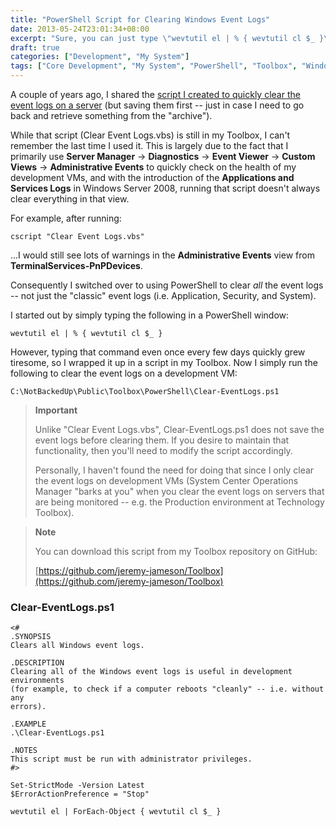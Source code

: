 ```yaml
---
title: "PowerShell Script for Clearing Windows Event Logs"
date: 2013-05-24T23:01:34+08:00
excerpt: "Sure, you can just type \"wevtutil el | % { wevtutil cl $_ }\" whenever you feel like it, but how fun is that?!"
draft: true
categories: ["Development", "My System"]
tags: ["Core Development", "My System", "PowerShell", "Toolbox", "Windows Server"]
---
```


A couple of years ago, I shared the
[script I created to quickly clear the event logs on a server](/blog/jjameson/2011/03/01/script-to-clear-and-save-event-logs) (but saving
them first -- just in case I need to go back and retrieve something from the
"archive").

While that script (Clear Event Logs.vbs) is still in my Toolbox, I can't
remember the last time I used it. This is largely due to the fact that I primarily
use **Server Manager** → **Diagnostics** →
**Event Viewer** → **Custom Views** →
**Administrative Events** to quickly check on the health of my
development VMs, and with the introduction of the **Applications and Services
Logs** in Windows Server 2008, running that script doesn't always clear
everything in that view.

For example, after running:

```
cscript "Clear Event Logs.vbs"
```

...I would still see lots of warnings in the **Administrative Events**
view from **TerminalServices-PnPDevices**.

Consequently I switched over to using PowerShell to clear *all* the
event logs -- not just the "classic" event logs (i.e. Application, Security,
and System).

I started out by simply typing the following in a PowerShell window:

```
wevtutil el | % { wevtutil cl $_ }
```

However, typing that command even once every few days quickly grew tiresome,
so I wrapped it up in a script in my Toolbox. Now I simply run the following
to clear the event logs on a development VM:

```
C:\NotBackedUp\Public\Toolbox\PowerShell\Clear-EventLogs.ps1
```

> **Important**
>
> Unlike "Clear Event Logs.vbs", Clear-EventLogs.ps1 does not save
> the event logs before clearing them. If you desire to maintain that
> functionality, then you'll need to modify the script accordingly.
>
> Personally, I haven't found the need for doing that since I only
> clear the event logs on development VMs (System Center Operations Manager
> "barks at you" when you clear the event logs on servers that are being
> monitored -- e.g. the Production environment at Technology Toolbox).

> **Note**
>
> You can download this script from my Toolbox repository on GitHub:
>
> [https://github.com/jeremy-jameson/Toolbox](https://github.com/jeremy-jameson/Toolbox)

### Clear-EventLogs.ps1

```
<#
.SYNOPSIS
Clears all Windows event logs.

.DESCRIPTION
Clearing all of the Windows event logs is useful in development environments
(for example, to check if a computer reboots "cleanly" -- i.e. without any
errors).

.EXAMPLE
.\Clear-EventLogs.ps1

.NOTES
This script must be run with administrator privileges.
#>

Set-StrictMode -Version Latest
$ErrorActionPreference = "Stop"

wevtutil el | ForEach-Object { wevtutil cl $_ }
```


